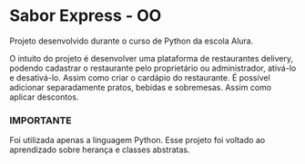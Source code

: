 <h1>Sabor Express - OO</h1>
<p>Projeto desenvolvido durante o curso de Python da escola Alura.</p>
<p>O intuito do projeto é desenvolver uma plataforma de restaurantes delivery, podendo cadastrar o restaurante pelo proprietário ou administrador, ativá-lo e desativá-lo. Assim como criar o cardápio do restaurante. É possível adicionar separadamente pratos, bebidas e sobremesas. Assim como aplicar descontos.</p>
<h3>IMPORTANTE</h3>
<p>Foi utilizada apenas a linguagem Python. Esse projeto foi voltado ao aprendizado sobre herança e classes abstratas. </p>

